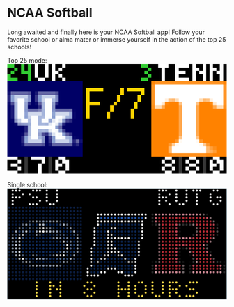 # NCAA Softball
Long awaited and finally here is your NCAA Softball app! Follow your favorite school or alma mater or immerse yourself in the action of the top 25 schools!

Top 25 mode:
![Top 25 schools](screen_one.gif)

Single school:
![Penn State at Rutgers](screen_two.png)
